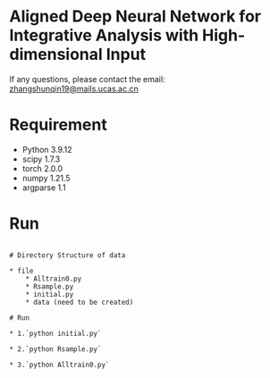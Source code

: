 # Aligned Deep Neural Network for Integrative Analysis with High-dimensional Input

If any questions, please contact the email: zhangshunqin19@mails.ucas.ac.cn

# Requirement

* Python 3.9.12
* scipy 1.7.3
* torch 2.0.0
* numpy 1.21.5
* argparse 1.1

# Run


```

# Directory Structure of data

* file
    * Alltrain0.py
    * Rsample.py
    * initial.py
    * data (need to be created)

# Run

* 1.`python initial.py`

* 2.`python Rsample.py`

* 3.`python Alltrain0.py`


```
